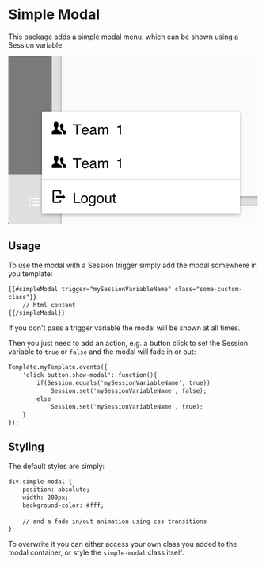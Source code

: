 # Simple Modal

This package adds a simple modal menu, which can be shown using a Session variable.

![Alt text](https://raw.githubusercontent.com/frozeman/meteor-simple-modal/master/screenshot.png "Screenshot of a styled modal")

## Usage

To use the modal with a Session trigger simply add the modal somewhere in you template:

    {{#simpleModal trigger="mySessionVariableName" class="some-custom-class"}}
        // html content
    {{/simpleModal}}

If you don't pass a trigger variable the modal will be shown at all times.

Then you just need to add an action, e.g. a button click to set the Session variable to `true` or `false` and the modal will fade in or out:
    
    Template.myTemplate.events({
        'click button.show-modal': function(){
            if(Session.equals('mySessionVariableName', true))
                Session.set('mySessionVariableName', false);
            else
                Session.set('mySessionVariableName', true);
        }
    });


## Styling

The default styles are simply:

    div.simple-modal {
        position: absolute;
        width: 200px;
        background-color: #fff;

        // and a fade in/out animation using css transitions
    }

To overwrite it you can either access your own class you added to the modal container, or style the `simple-modal` class itself.